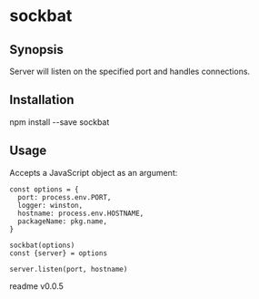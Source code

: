 # sockbat

## Synopsis

Server will listen on the specified port and handles connections.

## Installation

  npm install --save sockbat
  
## Usage

Accepts a JavaScript object as an argument:

	const options = {
	  port: process.env.PORT,
	  logger: winston,
	  hostname: process.env.HOSTNAME,
	  packageName: pkg.name,
	}
	
	sockbat(options)
	const {server} = options
	
	server.listen(port, hostname)

<div class="footer">
  readme v0.0.5
</div>
